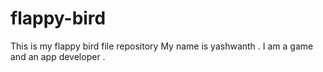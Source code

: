 # flappy-bird
This is my flappy bird file repository
My name is yashwanth . I am a game and an app developer .

